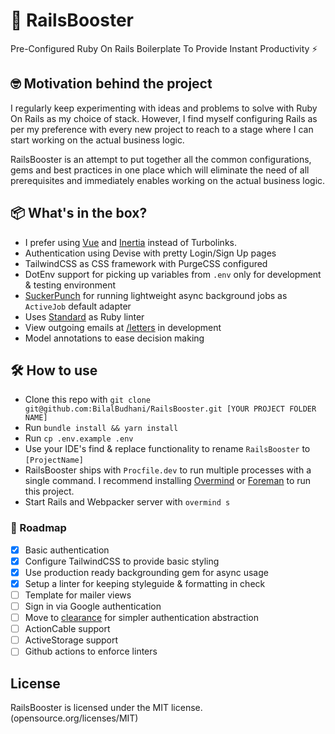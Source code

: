 # 🚀 RailsBooster

Pre-Configured Ruby On Rails Boilerplate To Provide Instant Productivity ⚡️

## 🤓 Motivation behind the project

I regularly keep experimenting with ideas and problems to solve with Ruby On Rails as my choice of stack. However, I find myself configuring Rails as per my preference with every new project to reach to a stage where I can start working on the actual business logic.

RailsBooster is an attempt to put together all the common configurations, gems and best practices in one place which will eliminate the need of all prerequisites and immediately enables working on the actual business logic.

## 📦 What's in the box?

- I prefer using [Vue](https://vuejs.com) and [Inertia](https://inertiajs.com) instead of Turbolinks.
- Authentication using Devise with pretty Login/Sign Up pages
- TailwindCSS as CSS framework with PurgeCSS configured
- DotEnv support for picking up variables from `.env` only for development & testing environment
- [SuckerPunch](https://github.com/brandonhilkert/sucker_punch) for running lightweight async background jobs as `ActiveJob` default adapter
- Uses [Standard](https://github.com/testdouble/standard) as Ruby linter
- View outgoing emails at [/letters](http://localhost:3000/letters) in development
- Model annotations to ease decision making

## 🛠 How to use

- Clone this repo with `git clone git@github.com:BilalBudhani/RailsBooster.git [YOUR PROJECT FOLDER NAME]`
- Run `bundle install && yarn install`
- Run `cp .env.example .env`
- Use your IDE's find & replace functionality to rename `RailsBooster` to `[ProjectName]`
- RailsBooster ships with `Procfile.dev` to run multiple processes with a single command. I recommend installing [Overmind](https://github.com/DarthSim/overmind) or [Foreman](https://github.com/ddollar/foreman) to run this project.
- Start Rails and Webpacker server with `overmind s`

### 👀 Roadmap
- [x] Basic authentication
- [x] Configure TailwindCSS to provide basic styling
- [x] Use production ready backgrounding gem for async usage
- [x] Setup a linter for keeping styleguide & formatting in check
- [ ] Template for mailer views
- [ ] Sign in via Google authentication
- [ ] Move to [clearance](https://github.com/thoughtbot/clearance) for simpler authentication abstraction
- [ ] ActionCable support
- [ ] ActiveStorage support
- [ ] Github actions to enforce linters

## License

RailsBooster is licensed under the MIT license. (opensource.org/licenses/MIT)
